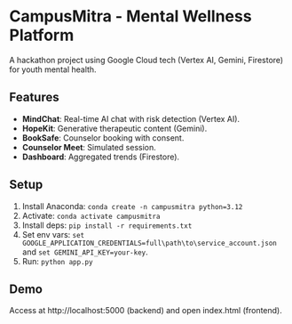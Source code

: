 # CampusMitra - Mental Wellness Platform
A hackathon project using Google Cloud tech (Vertex AI, Gemini, Firestore) for youth mental health.

## Features
- **MindChat**: Real-time AI chat with risk detection (Vertex AI).
- **HopeKit**: Generative therapeutic content (Gemini).
- **BookSafe**: Counselor booking with consent.
- **Counselor Meet**: Simulated session.
- **Dashboard**: Aggregated trends (Firestore).

## Setup
1. Install Anaconda: `conda create -n campusmitra python=3.12`
2. Activate: `conda activate campusmitra`
3. Install deps: `pip install -r requirements.txt`
4. Set env vars: `set GOOGLE_APPLICATION_CREDENTIALS=full\path\to\service_account.json` and `set GEMINI_API_KEY=your-key`.
5. Run: `python app.py`

## Demo
Access at http://localhost:5000 (backend) and open index.html (frontend).